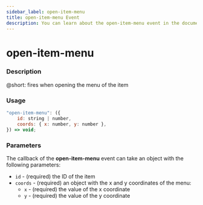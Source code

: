 ```yaml
---
sidebar_label: open-item-menu
title: open-item-menu Event
description: You can learn about the open-item-menu event in the documentation of the DHTMLX JavaScript To Do List library. Browse developer guides and API reference, try out code examples and live demos, and download a free 30-day evaluation version of DHTMLX To Do List.
---
```


# open-item-menu

### Description

@short: fires when opening the menu of the item

### Usage

~~~js
"open-item-menu": ({
    id: string | number,
    coords: { x: number, y: number },
}) => void;
~~~

### Parameters

The callback of the **open-item-menu** event can take an object with the following parameters:

- `id` - (required) the ID of the item
- `coords` - (required) an object with the x and y coordinates of the menu:
    - `x` - (required) the value of the x coordinate
    - `y` - (required) the value of the y coordinate